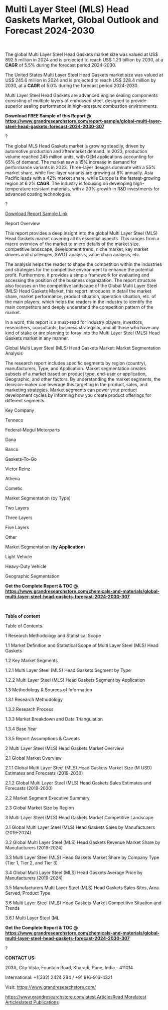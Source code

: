 <h1>Multi Layer Steel (MLS) Head Gaskets Market, Global Outlook and Forecast 2024-2030</h1><br/><p>The global Multi Layer Steel Head Gaskets market size was valued at US$ 892.5 million in 2024 and is projected to reach US$ 1.23 billion by 2030, at a <strong>CAGR</strong> of 5.5% during the forecast period 2024-2030.</p>
 
 
 
 <p>The United States Multi Layer Steel Head Gaskets market size was valued at US$ 245.6 million in 2024 and is projected to reach US$ 328.4 million by 2030, at a <strong>CAGR</strong> of 5.0% during the forecast period 2024-2030.</p>
 
 
 
 <p>Multi Layer Steel Head Gaskets are advanced engine sealing components consisting of multiple layers of embossed steel, designed to provide superior sealing performance in high-pressure combustion environments.</p>
 
 
 
 <div><b>Download FREE Sample of this Report @ <a href="https://www.grandresearchstore.com/report-sample/global-multi-layer-steel-head-gaskets-forecast-2024-2030-307">https://www.grandresearchstore.com/report-sample/global-multi-layer-steel-head-gaskets-forecast-2024-2030-307</a></b></div>
 
 
 
 <p>? </p>
 
 
 
 <p>The global MLS Head Gaskets market is growing steadily, driven by automotive production and aftermarket demand. In 2023, production volume reached 245 million units, with OEM applications accounting for 65% of demand. The market saw a 15% increase in demand for performance variants in 2023. Three-layer designs dominate with a 55% market share, while five-layer variants are growing at 8% annually. Asia Pacific leads with a 42% market share, while Europe is the fastest-growing region at 6.2% <strong>CAGR</strong>. The industry is focusing on developing high-temperature resistant materials, with a 20% growth in R&D investments for advanced coating technologies.</p>
 
 
 
 <p>? </p>
 
 
 
 <p><a href="https://www.grandresearchstore.com/mr-admin/report-sample/global-multi-layer-steel-head-gaskets-forecast-2024-2030-307">Download Report Sample Link</a></p>
 
 
 
 <p>Report Overview</p>
 
 
 
 <p>This report provides a deep insight into the global Multi Layer Steel (MLS) Head Gaskets market covering all its essential aspects. This ranges from a macro overview of the market to micro details of the market size, competitive landscape, development trend, niche market, key market drivers and challenges, SWOT analysis, value chain analysis, etc.</p>
 
 
 
 <p>The analysis helps the reader to shape the competition within the industries and strategies for the competitive environment to enhance the potential profit. Furthermore, it provides a simple framework for evaluating and accessing the position of the business organization. The report structure also focuses on the competitive landscape of the Global Multi Layer Steel (MLS) Head Gaskets Market, this report introduces in detail the market share, market performance, product situation, operation situation, etc. of the main players, which helps the readers in the industry to identify the main competitors and deeply understand the competition pattern of the market.</p>
 
 
 
 <p>In a word, this report is a must-read for industry players, investors, researchers, consultants, business strategists, and all those who have any kind of stake or are planning to foray into the Multi Layer Steel (MLS) Head Gaskets market in any manner.</p>
 
 
 
 <p>Global Multi Layer Steel (MLS) Head Gaskets Market: Market Segmentation Analysis</p>
 
 
 
 <p>The research report includes specific segments by region (country), manufacturers, Type, and Application. Market segmentation creates subsets of a market based on product type, end-user or application, Geographic, and other factors. By understanding the market segments, the decision-maker can leverage this targeting in the product, sales, and marketing strategies. Market segments can power your product development cycles by informing how you create product offerings for different segments.</p>
 
 
 
 <p>Key Company</p>
 
 
 
 <p>Tenneco</p>
 
 
 
 <p>Federal-Mogul Motorparts</p>
 
 
 
 <p>Dana</p>
 
 
 
 <p>Banco</p>
 
 
 
 <p>Gaskets-To-Go</p>
 
 
 
 <p>Victor Reinz</p>
 
 
 
 <p>Athena</p>
 
 
 
 <p>Cometic</p>
 
 
 
 <p>Market Segmentation (by Type)</p>
 
 
 
 <p>Two Layers</p>
 
 
 
 <p>Three Layers</p>
 
 
 
 <p>Five Layers</p>
 
 
 
 <p>Other</p>
 
 
 
 <p>Market Segmentation (<strong>by Application</strong>)</p>
 
 
 
 <p>Light Vehicle</p>
 
 
 
 <p>Heavy-Duty Vehicle</p>
 
 
 
 <p>Geographic Segmentation</p>
 
 
 
 <div><b>Get the Complete Report & TOC @ <a href="https://www.grandresearchstore.com/chemicals-and-materials/global-multi-layer-steel-head-gaskets-forecast-2024-2030-307">https://www.grandresearchstore.com/chemicals-and-materials/global-multi-layer-steel-head-gaskets-forecast-2024-2030-307</a></b></div>
 
 
 
 <p><br />
 
 <b>Table of content</b></p>
 
 
 
 <p>Table of Contents<br />
 
 1 Research Methodology and Statistical Scope<br />
 
 1.1 Market Definition and Statistical Scope of Multi Layer Steel (MLS) Head Gaskets<br />
 
 1.2 Key Market Segments<br />
 
 1.2.1 Multi Layer Steel (MLS) Head Gaskets Segment by Type<br />
 
 1.2.2 Multi Layer Steel (MLS) Head Gaskets Segment by Application<br />
 
 1.3 Methodology & Sources of Information<br />
 
 1.3.1 Research Methodology<br />
 
 1.3.2 Research Process<br />
 
 1.3.3 Market Breakdown and Data Triangulation<br />
 
 1.3.4 Base Year<br />
 
 1.3.5 Report Assumptions & Caveats<br />
 
 2 Multi Layer Steel (MLS) Head Gaskets Market Overview<br />
 
 2.1 Global Market Overview<br />
 
 2.1.1 Global Multi Layer Steel (MLS) Head Gaskets Market Size (M USD) Estimates and Forecasts (2019-2030)<br />
 
 2.1.2 Global Multi Layer Steel (MLS) Head Gaskets Sales Estimates and Forecasts (2019-2030)<br />
 
 2.2 Market Segment Executive Summary<br />
 
 2.3 Global Market Size by Region<br />
 
 3 Multi Layer Steel (MLS) Head Gaskets Market Competitive Landscape<br />
 
 3.1 Global Multi Layer Steel (MLS) Head Gaskets Sales by Manufacturers (2019-2024)<br />
 
 3.2 Global Multi Layer Steel (MLS) Head Gaskets Revenue Market Share by Manufacturers (2019-2024)<br />
 
 3.3 Multi Layer Steel (MLS) Head Gaskets Market Share by Company Type (Tier 1, Tier 2, and Tier 3)<br />
 
 3.4 Global Multi Layer Steel (MLS) Head Gaskets Average Price by Manufacturers (2019-2024)<br />
 
 3.5 Manufacturers Multi Layer Steel (MLS) Head Gaskets Sales Sites, Area Served, Product Type<br />
 
 3.6 Multi Layer Steel (MLS) Head Gaskets Market Competitive Situation and Trends<br />
 
 3.6.1 Multi Layer Steel (ML</p>
 
 
 
 <div><b>Get the Complete Report & TOC @ <a href="https://www.grandresearchstore.com/chemicals-and-materials/global-multi-layer-steel-head-gaskets-forecast-2024-2030-307">https://www.grandresearchstore.com/chemicals-and-materials/global-multi-layer-steel-head-gaskets-forecast-2024-2030-307</a></b></div>
 
 
 
 <p>? </p>
 
 
 
 <p><b>CONTACT US:</b><br />
 
 203A, City Vista, Fountain Road, Kharadi, Pune, India - 411014<br />
 
 International: +1(332) 2424 294 / +91 916-916-4321<br />
 
 Visit: <a href="https://www.grandresearchstore.com/">https://www.grandresearchstore.com/</a><br />
 
 <a href="https://gyeongbokgung.com">https://www.grandresearchstore.com/</a><a href="https://hallyeomaritime.com">latest Articles</a><a href="https://jingwansa.com">Read More</a><a href="https://nguoiviet.jp/">latest Articles</a><a href="https://www.intelmarketresearch.com/">latest Publications</a></p>